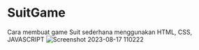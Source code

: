 # SuitGame
Cara membuat game Suit sederhana menggunakan HTML, CSS, JAVASCRIPT
![Screenshot 2023-08-17 110222](https://github.com/yusuframadhan13/SuitGame/assets/97075114/4054c9ea-39a1-41aa-a5f6-af0bbe494eb0)
